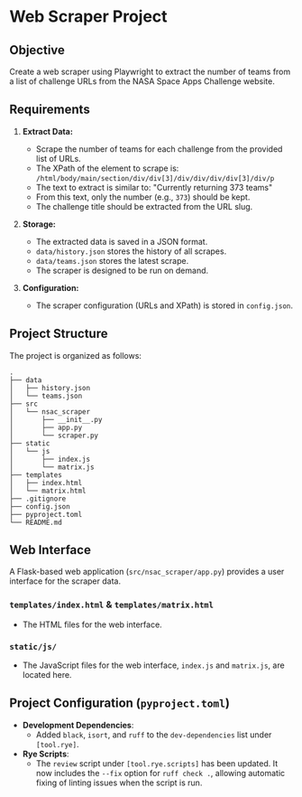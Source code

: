 # Web Scraper Project

## Objective

Create a web scraper using Playwright to extract the number of teams from a list of challenge URLs from the NASA Space Apps Challenge website.

## Requirements

1.  **Extract Data:**
    *   Scrape the number of teams for each challenge from the provided list of URLs.
    *   The XPath of the element to scrape is: `/html/body/main/section/div/div[3]/div/div/div/div[3]/div/p`
    *   The text to extract is similar to: "Currently returning 373 teams"
    *   From this text, only the number (e.g., `373`) should be kept.
    *   The challenge title should be extracted from the URL slug.

2.  **Storage:**
    *   The extracted data is saved in a JSON format.
    *   `data/history.json` stores the history of all scrapes.
    *   `data/teams.json` stores the latest scrape.
    *   The scraper is designed to be run on demand.

3.  **Configuration:**
    *   The scraper configuration (URLs and XPath) is stored in `config.json`.

## Project Structure

The project is organized as follows:

```
.
├── data
│   ├── history.json
│   └── teams.json
├── src
│   └── nsac_scraper
│       ├── __init__.py
│       ├── app.py
│       └── scraper.py
├── static
│   └── js
│       ├── index.js
│       └── matrix.js
├── templates
│   ├── index.html
│   └── matrix.html
├── .gitignore
├── config.json
├── pyproject.toml
└── README.md
```

## Web Interface

A Flask-based web application (`src/nsac_scraper/app.py`) provides a user interface for the scraper data.

### `templates/index.html` & `templates/matrix.html`

*   The HTML files for the web interface.

### `static/js/`

*   The JavaScript files for the web interface, `index.js` and `matrix.js`, are located here.

## Project Configuration (`pyproject.toml`)

*   **Development Dependencies**:
    *   Added `black`, `isort`, and `ruff` to the `dev-dependencies` list under `[tool.rye]`.
*   **Rye Scripts**:
    *   The `review` script under `[tool.rye.scripts]` has been updated. It now includes the `--fix` option for `ruff check .`, allowing automatic fixing of linting issues when the script is run.